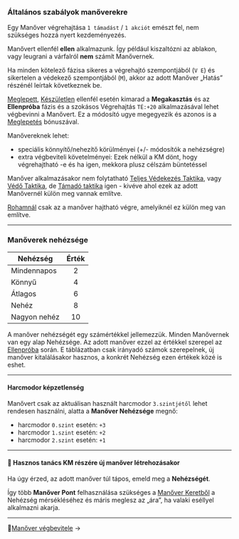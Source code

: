 ### Általános szabályok manőverekre

Egy Manőver végrehajtása `1 támadást` / `1 akciót` emészt fel, nem szükséges hozzá nyert kezdeményezés.

Manővert ellenfél **ellen** alkalmazunk. Így például kiszaltózni az ablakon, vagy leugrani a várfalról **nem** számít Manővernek.

Ha minden kötelező fázisa sikeres a végrehajtó szempontjából (`V E`) és sikertelen a védekező szempontjából (`M`), akkor az adott Manőver „Hatás” részénél leírtak következnek be.

[Meglepett](064_01_harci_helyzetek.md#meglepetés), [Készületlen](064_01_harci_helyzetek.md#készületlenség) ellenfél esetén kimarad a **Megakasztás** és az **Ellenpróba** fázis és a szokásos Végrehajtás `TÉ:+20` alkalmazásával lehet végbevinni a Manővert.  Ez a módosító ugye megegyezik és azonos is a [Meglepetés](064_01_harci_helyzetek.md#meglepet%C3%A9s) bónuszával.

Manővereknek lehet:
- speciális könnyítő/nehezítő körülményei (+/- módosítók a nehézségre)
- extra végbeviteli követelményei: Ezek nélkül a KM dönt, hogy végrehajtható -e és ha igen, mekkora plusz célszám büntetéssel

Manőver alkalmazásakor nem folytatható [Teljes Védekezés Taktika](064_02_harci_taktikak.md#teljes-v%C3%A9dekez%C3%A9s-taktika), vagy [Védő Taktika](064_02_harci_taktikak.md#védő-taktika), de [Támadó taktika](064_02_harci_taktikak.md#támadó-taktika) igen - kivéve ahol ezek az adott Manővernél külön meg vannak említve.

[Rohamnál](064_02_harci_taktikak.md#roham-taktika) csak az a manőver hajtható végre, amelyiknél ez külön meg van említve.

---
### Manőverek nehézsége

| Nehézség     | Érték |
| ------------ |:-----:|
| Mindennapos  |   2   |
| Könnyű       |   4   |
| Átlagos      |   6   |
| Nehéz        |   8   |
| Nagyon nehéz |  10   |

A manőver nehézségét egy számértékkel jellemezzük. Minden Manővernek van egy alap Nehézsége. Az adott manőver ezzel az értékkel szerepel az [Ellenpróba](065_04_manover_vegbevitele.md#ellenpr%C3%B3ba-e) során. E táblázatban csak irányadó számok szerepelnek, új manőver kitalálásakor hasznos, a konkrét Nehézség ezen értékek közé is eshet.

---
#### Harcmodor képzetlenség

Manővert csak az aktuálisan használt harcmodor `3.szintjétől` lehet rendesen használni, alatta a **Manőver Nehézsége** megnő:

- harcmodor `0.szint` esetén: `+3`
- harcmodor `1.szint` esetén: `+2`
- harcmodor `2.szint` esetén: `+1`

---
#### 🔆 Hasznos tanács KM részére új manőver létrehozásakor

Ha úgy érzed, az adott manőver túl tápos, emeld meg a **Nehézségét**.

Így több **Manőver Pont** felhasználása szükséges a [Manőver Keretből](065_02_manover_keret.md) a Nehézség mérsékléséhez és máris meglesz az „ára”, ha valaki eséllyel alkalmazni akarja.

---

🔗[Manőver végbevitele](065_04_manover_vegbevitele.md) →
